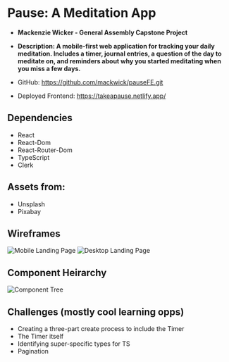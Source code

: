 # Pause: A Meditation App

- **Mackenzie Wicker - General Assembly Capstone Project**
- **Description: A mobile-first web application for tracking your daily meditation. Includes a timer, journal entries, a question of the day to meditate on, and reminders about why you started meditating when you miss a few days.**

- GitHub: https://github.com/mackwick/pauseFE.git
- Deployed Frontend: https://takeapause.netlify.app/

## Dependencies

- React
- React-Dom
- React-Router-Dom
- TypeScript
- Clerk

## Assets from:

- Unsplash
- Pixabay

## Wireframes

![Mobile Landing Page](https://i.imgur.com/e70GDZx.jpeg)
![Desktop Landing Page](https://i.imgur.com/mKv0NuL.jpeg)

## Component Heirarchy

![Component Tree](https://i.imgur.com/gTZfBsn.jpeg)

## Challenges (mostly cool learning opps)

- Creating a three-part create process to include the Timer
- The Timer itself
- Identifying super-specific types for TS
- Pagination
